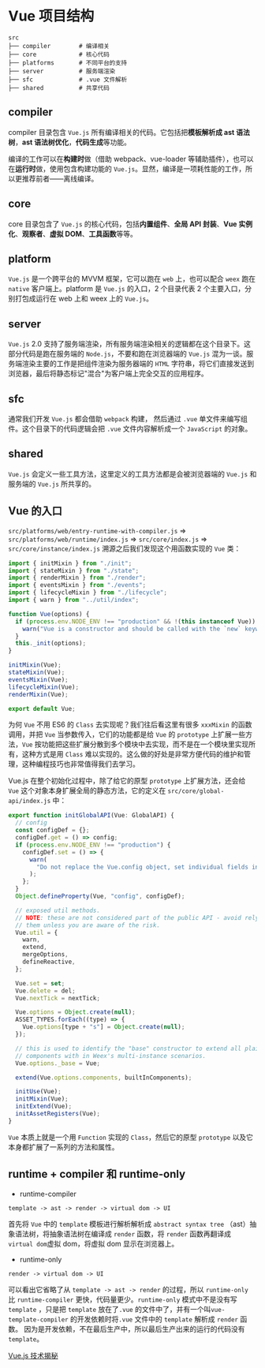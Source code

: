 # Vue 项目结构

```
src
├── compiler        # 编译相关
├── core            # 核心代码
├── platforms       # 不同平台的支持
├── server          # 服务端渲染
├── sfc             # .vue 文件解析
├── shared          # 共享代码
```

## compiler

compiler 目录包含 `Vue.js` 所有编译相关的代码。它包括把**模板解析成 ast 语法树**，**ast 语法树优化**，**代码生成**等功能。

编译的工作可以在**构建时**做（借助 webpack、vue-loader 等辅助插件），也可以在**运行时**做，使用包含构建功能的 `Vue.js`。显然，编译是一项耗性能的工作，所以更推荐前者——离线编译。

## core

core 目录包含了 `Vue.js` 的核心代码，包括**内置组件**、**全局 API 封装**、**Vue 实例化**、**观察者**、**虚拟 DOM**、**工具函数**等等。

## platform

`Vue.js` 是一个跨平台的 MVVM 框架，它可以跑在 `web` 上，也可以配合 `weex` 跑在 `native` 客户端上。platform 是 `Vue.js` 的入口，2 个目录代表 2 个主要入口，分别打包成运行在 web 上和 weex 上的 `Vue.js`。

## server

`Vue.js` 2.0 支持了服务端渲染，所有服务端渲染相关的逻辑都在这个目录下。这部分代码是跑在服务端的 `Node.js`，不要和跑在浏览器端的 `Vue.js` 混为一谈。服务端渲染主要的工作是把组件渲染为服务器端的 `HTML` 字符串，将它们直接发送到浏览器，最后将静态标记"混合"为客户端上完全交互的应用程序。

## sfc

通常我们开发 `Vue.js` 都会借助 `webpack` 构建， 然后通过 `.vue` 单文件来编写组件。这个目录下的代码逻辑会把 `.vue` 文件内容解析成一个 `JavaScript` 的对象。

## shared

`Vue.js` 会定义一些工具方法，这里定义的工具方法都是会被浏览器端的 `Vue.js` 和服务端的 `Vue.js` 所共享的。

## Vue 的入口

`src/platforms/web/entry-runtime-with-compiler.js` =>
`src/platforms/web/runtime/index.js` =>
`src/core/index.js` =>
`src/core/instance/index.js`
溯源之后我们发现这个用函数实现的 `Vue` 类：

```js
import { initMixin } from "./init";
import { stateMixin } from "./state";
import { renderMixin } from "./render";
import { eventsMixin } from "./events";
import { lifecycleMixin } from "./lifecycle";
import { warn } from "../util/index";

function Vue(options) {
  if (process.env.NODE_ENV !== "production" && !(this instanceof Vue)) {
    warn("Vue is a constructor and should be called with the `new` keyword");
  }
  this._init(options);
}

initMixin(Vue);
stateMixin(Vue);
eventsMixin(Vue);
lifecycleMixin(Vue);
renderMixin(Vue);

export default Vue;
```

为何 `Vue` 不用 ES6 的 `Class` 去实现呢？我们往后看这里有很多 `xxxMixin` 的函数调用，并把 `Vue` 当参数传入，它们的功能都是给 `Vue` 的 `prototype` 上扩展一些方法，`Vue` 按功能把这些扩展分散到多个模块中去实现，而不是在一个模块里实现所有，这种方式是用 `Class` 难以实现的。这么做的好处是非常方便代码的维护和管理，这种编程技巧也非常值得我们去学习。

Vue.js 在整个初始化过程中，除了给它的原型 `prototype` 上扩展方法，还会给 `Vue` 这个对象本身扩展全局的静态方法，它的定义在 `src/core/global-api/index.js` 中：

```js
export function initGlobalAPI(Vue: GlobalAPI) {
  // config
  const configDef = {};
  configDef.get = () => config;
  if (process.env.NODE_ENV !== "production") {
    configDef.set = () => {
      warn(
        "Do not replace the Vue.config object, set individual fields instead."
      );
    };
  }
  Object.defineProperty(Vue, "config", configDef);

  // exposed util methods.
  // NOTE: these are not considered part of the public API - avoid relying on
  // them unless you are aware of the risk.
  Vue.util = {
    warn,
    extend,
    mergeOptions,
    defineReactive,
  };

  Vue.set = set;
  Vue.delete = del;
  Vue.nextTick = nextTick;

  Vue.options = Object.create(null);
  ASSET_TYPES.forEach((type) => {
    Vue.options[type + "s"] = Object.create(null);
  });

  // this is used to identify the "base" constructor to extend all plain-object
  // components with in Weex's multi-instance scenarios.
  Vue.options._base = Vue;

  extend(Vue.options.components, builtInComponents);

  initUse(Vue);
  initMixin(Vue);
  initExtend(Vue);
  initAssetRegisters(Vue);
}
```

`Vue` 本质上就是一个用 `Function` 实现的 `Class`，然后它的原型 `prototype` 以及它本身都扩展了一系列的方法和属性。

## runtime + compiler 和 runtime-only

- runtime-compiler

`template -> ast -> render -> virtual dom -> UI`

首先将 `Vue` 中的 `template` 模板进行解析解析成 `abstract syntax tree` （ast）抽象语法树，将抽象语法树在编译成 `render` 函数，将 `render` 函数再翻译成 `virtual dom`虚拟 dom，将虚拟 dom 显示在浏览器上。

- runtime-only

`render -> virtual dom -> UI`

可以看出它省略了从 `template -> ast -> render` 的过程，所以 `runtime-only` 比 `runtime-compiler` 更快，代码量更少。`runtime-only` 模式中不是没有写 `template` ，只是把 `template` 放在了`.vue` 的文件中了，并有一个叫`vue-template-compiler` 的开发依赖时将`.vue` 文件中的 `template` 解析成 `render` 函数。 因为是开发依赖，不在最后生产中，所以最后生产出来的运行的代码没有 `template`。

[Vue.js 技术揭秘](https://ustbhuangyi.github.io/vue-analysis/v2/prepare/directory.html)
